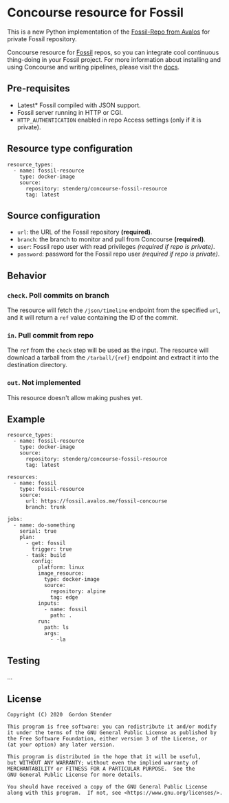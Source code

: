 # Concourse resource for Fossil

This is a new Python implementation of the [Fossil-Repo from Avalos](https://fossil.avalos.me/fossil-concourse/doc/trunk/index.md) for private Fossil repository.

Concourse resource for [Fossil](https://fossil-scm.org) repos, so you can integrate cool continuous thing-doing in your Fossil project. For more information about installing and using Concourse and writing pipelines, please visit the [docs](https://concourse-ci.org/docs.html). 


## Pre-requisites
+ Latest* Fossil compiled with JSON support.
+ Fossil server running in HTTP or CGI.
+ `HTTP_AUTHENTICATION` enabled in repo Access settings (only if it is private).


## Resource type configuration

```
resource_types:
  - name: fossil-resource
    type: docker-image
    source:
      repository: stenderg/concourse-fossil-resource
      tag: latest
```

## Source configuration

+ `url`: the URL of the Fossil repository **(required)**.
+ `branch`: the branch to monitor and pull from Concourse **(required)**.
+ `user`: Fossil repo user with read privileges _(required if repo is private)_.
+ `password`: password for the Fossil repo user _(required if repo is private)_.

## Behavior

### `check`. Poll commits on branch

The resource will fetch the `/json/timeline` endpoint from the specified `url`, and it will return a `ref` value containing the ID of the commit.

### `in`. Pull commit from repo

The `ref` from the `check` step will be used as the input. The resource will download a tarball from the `/tarball/{ref}` endpoint and extract it into the destination directory.

### `out`. Not implemented

This resource doesn't allow making pushes yet.

## Example

```
resource_types:
  - name: fossil-resource
    type: docker-image
    source:
      repository: stenderg/concourse-fossil-resource
      tag: latest

resources:
  - name: fossil
    type: fossil-resource
    source:
      url: https://fossil.avalos.me/fossil-concourse
      branch: trunk

jobs:
  - name: do-something
    serial: true
    plan:
      - get: fossil
        trigger: true
      - task: build
        config:
          platform: linux
          image_resource:
            type: docker-image
            source:
              repository: alpine
              tag: edge
          inputs:
            - name: fossil
              path: .
          run:
            path: ls
            args:
              - -la
```

## Testing
...


## License

```
Copyright (C) 2020  Gordon Stender

This program is free software: you can redistribute it and/or modify
it under the terms of the GNU General Public License as published by
the Free Software Foundation, either version 3 of the License, or
(at your option) any later version.

This program is distributed in the hope that it will be useful,
but WITHOUT ANY WARRANTY; without even the implied warranty of
MERCHANTABILITY or FITNESS FOR A PARTICULAR PURPOSE.  See the
GNU General Public License for more details.

You should have received a copy of the GNU General Public License
along with this program.  If not, see <https://www.gnu.org/licenses/>.
```
